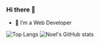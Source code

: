 ### Hi there 👋
- 🔭 I’m a Web Developer

![Top Langs](https://github-readme-stats.vercel.app/api/top-langs/?username=noeltom787)
![Noel's GitHub stats](https://github-readme-stats.vercel.app/api?username=noeltom787&show_icons=true)

<!--

- 👯 I’m looking to collaborate on ...
- 🤔 I’m looking for help with ...
- 💬 Ask me about ...
- 📫 How to reach me: ...
- 😄 Pronouns: ...
- ⚡ Fun fact: ...

